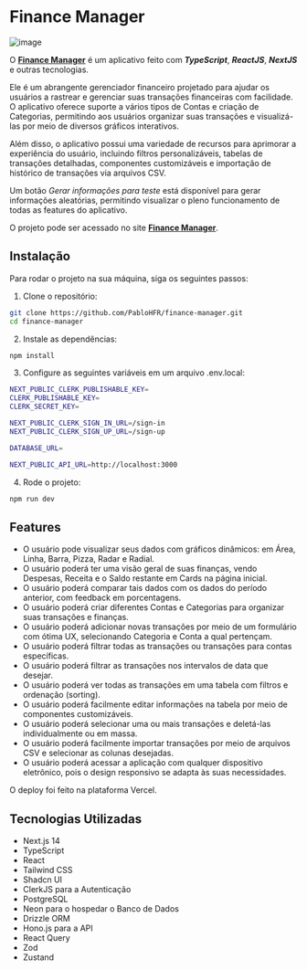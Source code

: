# Finance Manager

![image](https://github.com/user-attachments/assets/1775b7d8-ea18-4c71-ad4a-93e0512d1fad)

O [**Finance Manager**](https://finance-manager-puce.vercel.app) é um aplicativo feito com **_TypeScript_**, **_ReactJS_**, **_NextJS_** e outras tecnologias.

Ele é um abrangente gerenciador financeiro projetado para ajudar os usuários a rastrear e gerenciar suas transações financeiras com facilidade. O aplicativo oferece suporte a vários tipos de Contas e criação de Categorias, permitindo aos usuários organizar suas transações e visualizá-las por meio de diversos gráficos interativos.

Além disso, o aplicativo possui uma variedade de recursos para aprimorar a experiência do usuário, incluindo filtros personalizáveis, tabelas de transações detalhadas, componentes customizáveis e importação de histórico de transações via arquivos CSV.

Um botão _Gerar informações para teste_ está disponível para gerar informações aleatórias, permitindo visualizar o pleno funcionamento de todas as features do aplicativo.

O projeto pode ser acessado no site [**Finance Manager**](https://finance-manager-puce.vercel.app).

## Instalação

Para rodar o projeto na sua máquina, siga os seguintes passos:

1. Clone o repositório:

```bash
git clone https://github.com/PabloHFR/finance-manager.git
cd finance-manager
```

2. Instale as dependências:

```bash
npm install
```

3. Configure as seguintes variáveis em um arquivo .env.local:

```bash
NEXT_PUBLIC_CLERK_PUBLISHABLE_KEY=
CLERK_PUBLISHABLE_KEY=
CLERK_SECRET_KEY=

NEXT_PUBLIC_CLERK_SIGN_IN_URL=/sign-in
NEXT_PUBLIC_CLERK_SIGN_UP_URL=/sign-up

DATABASE_URL=

NEXT_PUBLIC_API_URL=http://localhost:3000
```

4. Rode o projeto:

```bash
npm run dev
```

## Features

- O usuário pode visualizar seus dados com gráficos dinâmicos: em Área, Linha, Barra, Pizza, Radar e Radial.
- O usuário poderá ter uma visão geral de suas finanças, vendo Despesas, Receita e o Saldo restante em Cards na página inicial.
- O usuário poderá comparar tais dados com os dados do período anterior, com feedback em porcentagens.
- O usuário poderá criar diferentes Contas e Categorias para organizar suas transações e finanças.
- O usuário poderá adicionar novas transações por meio de um formulário com ótima UX, selecionando Categoria e Conta a qual pertençam.
- O usuário poderá filtrar todas as transações ou transações para contas específicas.
- O usuário poderá filtrar as transações nos intervalos de data que desejar.
- O usuário poderá ver todas as transações em uma tabela com filtros e ordenação (sorting).
- O usuário poderá facilmente editar informações na tabela por meio de componentes customizáveis.
- O usuário poderá selecionar uma ou mais transações e deletá-las individualmente ou em massa.
- O usuário poderá facilmente importar transações por meio de arquivos CSV e selecionar as colunas desejadas.
- O usuário poderá acessar a aplicação com qualquer dispositivo eletrônico, pois o design responsivo se adapta às suas necessidades.

O deploy foi feito na plataforma Vercel.

## Tecnologias Utilizadas

- Next.js 14
- TypeScript
- React
- Tailwind CSS
- Shadcn UI
- ClerkJS para a Autenticação
- PostgreSQL
- Neon para o hospedar o Banco de Dados
- Drizzle ORM
- Hono.js para a API
- React Query
- Zod
- Zustand
